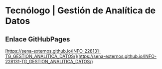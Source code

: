 # **Tecnólogo | Gestión de Analítica de Datos**

## **Enlace GitHubPages**

[https://sena-externos.github.io/INFO-228131-TG_GESTION_ANALITICA_DATOS/](https://sena-externos.github.io/INFO-228131-TG_GESTION_ANALITICA_DATOS/)

#
